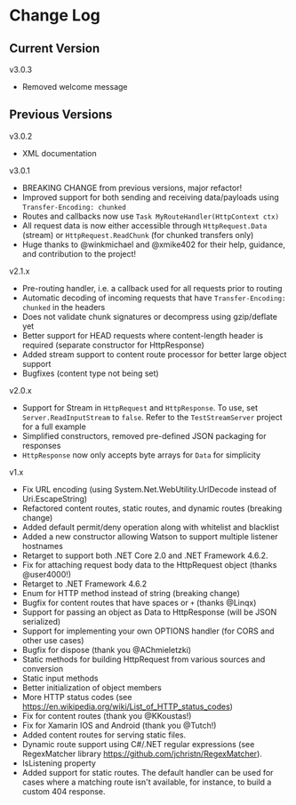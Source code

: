 # Change Log

## Current Version

v3.0.3

- Removed welcome message

## Previous Versions

v3.0.2

- XML documentation

v3.0.1

- BREAKING CHANGE from previous versions, major refactor!
- Improved support for both sending and receiving data/payloads using ```Transfer-Encoding: chunked```
- Routes and callbacks now use ```Task MyRouteHandler(HttpContext ctx)```
- All request data is now either accessible through ```HttpRequest.Data``` (stream) or ```HttpRequest.ReadChunk``` (for chunked transfers only)
- Huge thanks to @winkmichael and @xmike402 for their help, guidance, and contribution to the project!
 
v2.1.x 

- Pre-routing handler, i.e. a callback used for all requests prior to routing
- Automatic decoding of incoming requests that have ```Transfer-Encoding: chunked``` in the headers
- Does not validate chunk signatures or decompress using gzip/deflate yet
- Better support for HEAD requests where content-length header is required (separate constructor for HttpResponse)
- Added stream support to content route processor for better large object support
- Bugfixes (content type not being set)

v2.0.x

- Support for Stream in ```HttpRequest``` and ```HttpResponse```.  To use, set ```Server.ReadInputStream``` to ```false```.  Refer to the ```TestStreamServer``` project for a full example
- Simplified constructors, removed pre-defined JSON packaging for responses
- ```HttpResponse``` now only accepts byte arrays for ```Data``` for simplicity

v1.x

- Fix URL encoding (using System.Net.WebUtility.UrlDecode instead of Uri.EscapeString)
- Refactored content routes, static routes, and dynamic routes (breaking change)
- Added default permit/deny operation along with whitelist and blacklist
- Added a new constructor allowing Watson to support multiple listener hostnames
- Retarget to support both .NET Core 2.0 and .NET Framework 4.6.2.
- Fix for attaching request body data to the HttpRequest object (thanks @user4000!)
- Retarget to .NET Framework 4.6.2
- Enum for HTTP method instead of string (breaking change)
- Bugfix for content routes that have spaces or ```+``` (thanks @Linqx)
- Support for passing an object as Data to HttpResponse (will be JSON serialized)
- Support for implementing your own OPTIONS handler (for CORS and other use cases)
- Bugfix for dispose (thank you @AChmieletzki)
- Static methods for building HttpRequest from various sources and conversion
- Static input methods
- Better initialization of object members
- More HTTP status codes (see https://en.wikipedia.org/wiki/List_of_HTTP_status_codes)
- Fix for content routes (thank you @KKoustas!)
- Fix for Xamarin IOS and Android (thank you @Tutch!)
- Added content routes for serving static files.
- Dynamic route support using C#/.NET regular expressions (see RegexMatcher library https://github.com/jchristn/RegexMatcher).
- IsListening property
- Added support for static routes.  The default handler can be used for cases where a matching route isn't available, for instance, to build a custom 404 response.
